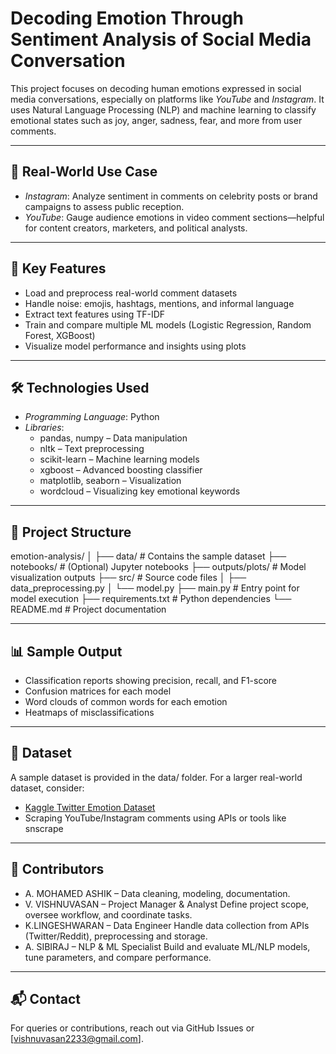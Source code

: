 # Decoding Emotion Through Sentiment Analysis of Social Media Conversation

This project focuses on decoding human emotions expressed in social media conversations, especially on platforms like *YouTube* and *Instagram*. It uses Natural Language Processing (NLP) and machine learning to classify emotional states such as joy, anger, sadness, fear, and more from user comments.

---

## 📌 Real-World Use Case

- *Instagram*: Analyze sentiment in comments on celebrity posts or brand campaigns to assess public reception.
- *YouTube*: Gauge audience emotions in video comment sections—helpful for content creators, marketers, and political analysts.

---

## 🧠 Key Features

- Load and preprocess real-world comment datasets
- Handle noise: emojis, hashtags, mentions, and informal language
- Extract text features using TF-IDF
- Train and compare multiple ML models (Logistic Regression, Random Forest, XGBoost)
- Visualize model performance and insights using plots

---

## 🛠 Technologies Used

- *Programming Language*: Python
- *Libraries*:
  - pandas, numpy – Data manipulation
  - nltk – Text preprocessing
  - scikit-learn – Machine learning models
  - xgboost – Advanced boosting classifier
  - matplotlib, seaborn – Visualization
  - wordcloud – Visualizing key emotional keywords

---

## 📂 Project Structure


emotion-analysis/
│
├── data/                  # Contains the sample dataset
├── notebooks/             # (Optional) Jupyter notebooks
├── outputs/plots/         # Model visualization outputs
├── src/                   # Source code files
│   ├── data_preprocessing.py
│   └── model.py
├── main.py                # Entry point for model execution
├── requirements.txt       # Python dependencies
└── README.md              # Project documentation


---

## 📊 Sample Output

- Classification reports showing precision, recall, and F1-score
- Confusion matrices for each model
- Word clouds of common words for each emotion
- Heatmaps of misclassifications

---

## 📁 Dataset

A sample dataset is provided in the data/ folder. For a larger real-world dataset, consider:
- [Kaggle Twitter Emotion Dataset](https://www.kaggle.com/datasets)
- Scraping YouTube/Instagram comments using APIs or tools like snscrape

---

## 🙌 Contributors

- A. MOHAMED ASHIK – Data cleaning, modeling, documentation.
- V. VISHNUVASAN   – Project Manager & Analyst	Define project scope, oversee workflow, and coordinate tasks.
- K.LINGESHWARAN   – Data Engineer	Handle data collection from APIs (Twitter/Reddit), preprocessing and storage.
- A. SIBIRAJ       – NLP & ML Specialist	Build and evaluate ML/NLP models, tune parameters, and compare performance.


---

## 📬 Contact

For queries or contributions, reach out via GitHub Issues or [vishnuvasan2233@gmail.com].

